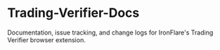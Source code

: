 # Trading-Verifier-Docs
Documentation, issue tracking, and change logs for IronFlare's Trading Verifier browser extension.
